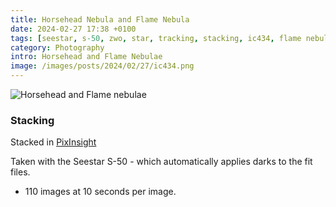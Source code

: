 ```yaml
---
title: Horsehead Nebula and Flame Nebula
date: 2024-02-27 17:38 +0100
tags: [seestar, s-50, zwo, star, tracking, stacking, ic434, flame nebula, horsehead nebula]
category: Photography
intro: Horsehead and Flame Nebulae
image: /images/posts/2024/02/27/ic434.png
---
```


![Horsehead and Flame nebulae](/images/posts/2024/02/27/ic434.png)

### Stacking

Stacked in [PixInsight](https://pixinsight.com/)

Taken with the Seestar S-50 - which automatically applies darks to the fit files.

- 110 images at 10 seconds per image.

